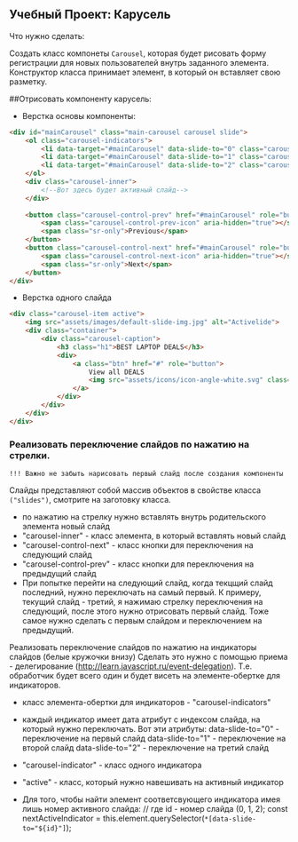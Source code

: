 ## Учебный Проект: Карусель ##
Что нужно сделать:

Создать класс компонеты `Carousel`, которая будет рисовать форму регистрации для новых пользователей внутрь заданного элемента.
Конструктор класса принимает элемент, в который он вставляет свою разметку.

##Отрисовать компоненту карусель:

* Верстка основы компоненты:

```html
<div id="mainCarousel" class="main-carousel carousel slide">
    <ol class="carousel-indicators">
        <li data-target="#mainCarousel" data-slide-to="0" class="carousel-indicator"></li>
        <li data-target="#mainCarousel" data-slide-to="1" class="carousel-indicator"></li>
        <li data-target="#mainCarousel" data-slide-to="2" class="carousel-indicator"></li>
    </ol>
    <div class="carousel-inner">
        <!--Вот здесь будет активный слайд-->
    </div>
    
    <button class="carousel-control-prev" href="#mainCarousel" role="button" data-slide="prev">
        <span class="carousel-control-prev-icon" aria-hidden="true"></span>
        <span class="sr-only">Previous</span>
    </button>
    <button class="carousel-control-next" href="#mainCarousel" role="button" data-slide="next">
        <span class="carousel-control-next-icon" aria-hidden="true"></span>
        <span class="sr-only">Next</span>
    </button>
</div>
```

* Верстка одного слайда

```html
<div class="carousel-item active">
    <img src="assets/images/default-slide-img.jpg" alt="Activelide">
    <div class="container">
        <div class="carousel-caption">
            <h3 class="h1">BEST LAPTOP DEALS</h3>
            <div>
                <a class="btn" href="#" role="button">
                    View all DEALS
                    <img src="assets/icons/icon-angle-white.svg" class="ml-3" alt="">
                </a>
            </div>
        </div>
    </div>
</div>
```

### Реализовать переключение слайдов по нажатию на стрелки.
`!!! Важно не забыть нарисовать первый слайд после создания компоненты`

Слайды представляют собой массив объектов в свойстве класса `("slides")`, смотрите на заготовку класса.
* по нажатию на стрелку нужно вставлять внутрь родительского элемента новый слайд
* "carousel-inner" - класс элемента, в который вставлять новый слайд
* "carousel-control-next" - класс кнопки для переключения на следующий слайд
* "carousel-control-prev" - класс кнопки для переключения на предыдущий слайд
* При попытке перейти на следующий слайд, когда текцщий слайд последний, нужно переключать на самый первый.
К примеру, текущий слайд - третий, я нажимаю стрелку переключения на следующий, после этого нужно отрисовать первый слайд.
Тоже самое нужно сделать с первым слайдом и переключением на предыдущий.

Реализовать переключение слайдов по нажатию на индикаторы слайдов (белые кружочки внизу)
Сделать это нужно с помощью приема - делегирование (http://learn.javascript.ru/event-delegation).
Т.е. обработчик будет всего один и будет висеть на элементе-обертке для индикаторов.
* класс элемента-обертки для индикаторов - "carousel-indicators"
* каждый индикатор имеет дата атрибут с индексом слайда, на который нужно переключать.
Вот эти атрибуты:
data-slide-to="0" - переключение на первый слайд
data-slide-to="1" - переключение на второй слайд
data-slide-to="2" - переключение на третий слайд

* "carousel-indicator" - класс одного индикатора
* "active" - класс, который нужно навешивать на активный индикатор
* Для того, чтобы найти элемент соответсвующего индикатора имея лишь номер активного слайда:
// где id - номер слайда (0, 1, 2);
const nextActiveIndicator = this.element.querySelector(`*[data-slide-to="${id}"]`);
